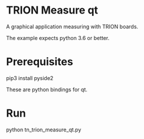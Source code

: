 # TRION Measure qt

A graphical application measuring with TRION boards.

The example expects python 3.6 or better.


# Prerequisites
pip3 install pyside2

These are python bindings for qt.

# Run
python tn_trion_measure_qt.py

